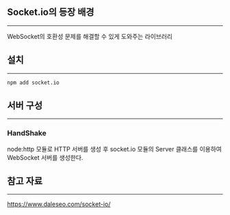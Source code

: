 ## Socket.io의 등장 배경
---
WebSocket의 호환성 문제를 해결할 수 있게 도와주는 라이브러리

## 설치
---
```bash
npm add socket.io
```

## 서버 구성
---
### HandShake
node:http 모듈로 HTTP 서버를 생성 후 socket.io 모듈의 Server 클래스를 이용하여 WebSocket 서버를 생성한다.


## 참고 자료
---
https://www.daleseo.com/socket-io/